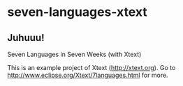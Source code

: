 seven-languages-xtext
=====================

Juhuuu!
-------

Seven Languages in Seven Weeks (with Xtext)

This is an example project of Xtext (http://xtext.org). 
Go to http://www.eclipse.org/Xtext/7languages.html for more.

